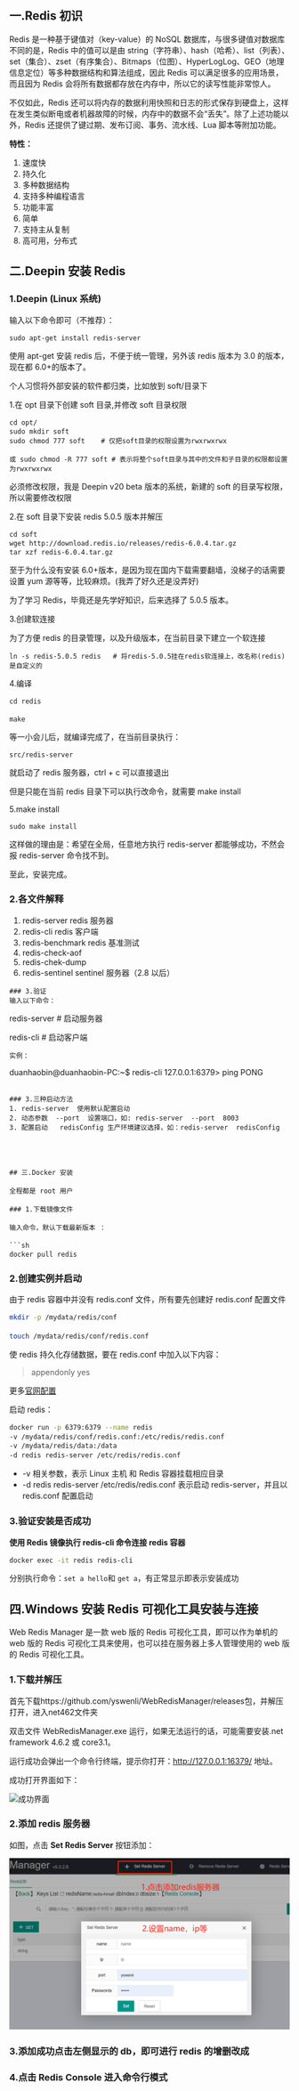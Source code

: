 ## 一.Redis 初识

Redis 是⼀种基于键值对（key-value）的 NoSQL 数据库，与很多键值对数据库不同的是，Redis 中的值可以是由 string（字符串）、hash（哈希）、list（列表）、set（集合）、zset（有序集合）、Bitmaps（位图）、HyperLogLog、GEO（地理信息定位）等多种数据结构和算法组成，因此 Redis 可以满⾜很多的应⽤场景，⽽且因为 Redis 会将所有数据都存放在内存中，所以它的读写性能⾮常惊⼈。

不仅如此，Redis 还可以将内存的数据利⽤快照和⽇志的形式保存到硬盘上，这样在发⽣类似断电或者机器故障的时候，内存中的数据不会“丢失”。除了上述功能以外，Redis 还提供了键过期、发布订阅、事务、流⽔线、Lua 脚本等附加功能。

**特性：**

1. 速度快
2. 持久化
3. 多种数据结构
4. 支持多种编程语言
5. 功能丰富
6. 简单
7. 支持主从复制
8. 高可用，分布式

## 二.Deepin 安装 Redis

### 1.Deepin (Linux 系统)

输入以下命令即可（不推荐）：

```
sudo apt-get install redis-server
```

使用 apt-get 安装 redis 后，不便于统一管理，另外该 redis 版本为 3.0 的版本，现在都 6.0+的版本了。

个人习惯将外部安装的软件都归类，比如放到 soft/目录下

1.在 opt 目录下创建 soft 目录,并修改 soft 目录权限

```
cd opt/
sudo mkdir soft
sudo chmod 777 soft    # 仅把soft目录的权限设置为rwxrwxrwx

或 sudo chmod -R 777 soft # 表示将整个soft目录与其中的文件和子目录的权限都设置为rwxrwxrwx
```

必须修改权限，我是 Deepin v20 beta 版本的系统，新建的 soft 的目录写权限，所以需要修改权限

2.在 soft 目录下安装 redis 5.0.5 版本并解压

```
cd soft
wget http://download.redis.io/releases/redis-6.0.4.tar.gz
tar xzf redis-6.0.4.tar.gz
```

至于为什么没有安装 6.0+版本，是因为现在国内下载需要翻墙，没梯子的话需要设置 yum 源等等，比较麻烦。(我弄了好久还是没弄好)

为了学习 Redis，毕竟还是先学好知识，后来选择了 5.0.5 版本。

3.创建软连接

为了方便 redis 的目录管理，以及升级版本，在当前目录下建立一个软连接

```
ln -s redis-5.0.5 redis   # 将redis-5.0.5挂在redis软连接上，改名称(redis)是自定义的
```

4.编译

```
cd redis

make
```

等一小会儿后，就编译完成了，在当前目录执行：

```
src/redis-server
```

就启动了 redis 服务器，ctrl + c 可以直接退出

但是只能在当前 redis 目录下可以执行改命令，就需要 make install

5.make install

```
sudo make install
```

这样做的理由是：希望在全局，任意地方执行 redis-server 都能够成功，不然会报 redis-server 命令找不到。

至此，安装完成。

### 2.各文件解释

1. redis-server redis 服务器
2. redis-cli redis 客户端
3. redis-benchmark redis 基准测试
4. redis-check-aof
5. redis-chek-dump
6. redis-sentinel sentinel 服务器（2.8 以后）

```
### 3.验证
输入以下命令：
```

redis-server # 启动服务器

redis-cli # 启动客户端

```
实例：

```

duanhaobin@duanhaobin-PC:~\$ redis-cli
127.0.0.1:6379> ping
PONG

````

### 3.三种启动方法
1. redis-server  使用默认配置启动
2. 动态参数  --port  设置端口，如: redis-server  --port  8003
3. 配置启动   redisConfig 生产环境建议选择，如：redis-server  redisConfig




## 三.Docker 安装

全程都是 root 用户

### 1.下载镜像文件

输入命令，默认下载最新版本 ：

```sh
docker pull redis
````

### 2.创建实例并启动

由于 redis 容器中并没有 redis.conf 文件，所有要先创建好 redis.conf 配置文件

```sh
mkdir -p /mydata/redis/conf

touch /mydata/redis/conf/redis.conf
```

使 redis 持久化存储数据，要在 redis.conf 中加入以下内容：

> appendonly yes

更多[官网配置](https://redis.io/topics/config)

启动 redis：

```sh
docker run -p 6379:6379 --name redis
-v /mydata/redis/conf/redis.conf:/etc/redis/redis.conf
-v /mydata/redis/data:/data
-d redis redis-server /etc/redis/redis.conf
```

- -v 相关参数，表示 Linux 主机 和 Redis 容器挂载相应目录
- -d redis redis-server /etc/redis/redis.conf 表示启动 redis-server，并且以 redis.conf 配置启动

### 3.验证安装是否成功

**使用 Redis 镜像执行 redis-cli 命令连接 redis 容器**

```sh
docker exec -it redis redis-cli
```

分别执行命令：`set a hello`和 `get a`，有正常显示即表示安装成功

## 四.Windows 安装 Redis 可视化工具安装与连接

Web Redis Manager 是一款 web 版的 Redis 可视化工具，即可以作为单机的 web 版的 Redis 可视化工具来使用，也可以挂在服务器上多人管理使用的 web 版的 Redis 可视化工具。

### 1.下载并解压

首先下载https://github.com/yswenli/WebRedisManager/releases包，并解压打开，进入net462文件夹

双击文件 WebRedisManager.exe 运行，如果无法运行的话，可能需要安装.net framework 4.6.2 或 core3.1。

运行成功会弹出一个命令行终端，提示你打开：http://127.0.0.1:16379/ 地址。

成功打开界面如下：

![成功界面](https://img2018.cnblogs.com/i-beta/542396/202001/542396-20200110155351597-897953166.png)

### 2.添加 redis 服务器

如图，点击 **Set Redis Server** 按钮添加：

![](../../img/redis可视化工具设置redis服务器.png)

### 3.添加成功点击左侧显示的 db，即可进行 redis 的增删改成

### 4.点击 Redis Console 进入命令行模式
